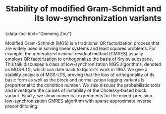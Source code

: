 <h3 id="zou" style="text-align: right;font-size:26px !important;">Stability of modified Gram-Schmidt and its low-synchronization variants</h3>
{:data-toc-text="Qinmeng Zou"}

Modified Gram-Schmidt (MGS) is a traditional QR factorization process that are
widely used in solving linear systems and least squares problems. For example,
the generalized minimal residual method (GMRES) usually employs QR 
factorization to orthogonalize the basis of Krylov subspace. This talk 
discusses a class of low-synchronization MGS algorithms, denoted as MGS-LTS,
which can date back to Bjorck's work in 1967. We give a stability analysis of 
MGS-LTS, proving that the loss of orthogonality of its basic form as well as
the block and normalization lagging variants is proportional to the condition 
number. We also discuss the probabilistic tools and investigate the causes of 
instability of the Cholesky-based block variant. Finally, we show numerical
experiments for the mixed-precision low-synchronization GMRES algorithm with 
sparse approximate inverse preconditioning.
